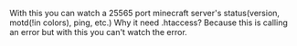 With this you can watch a 25565 port minecraft server's status(version, motd(!in colors), ping, etc.)
Why it need .htaccess?
Because this is calling an error but with this you can't watch the error.

